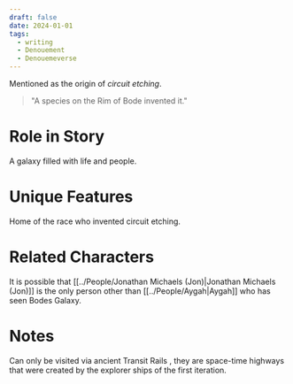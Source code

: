 ```yaml
---
draft: false
date: 2024-01-01
tags:
  - writing
  - Denouement
  - Denouemeverse
---
```


Mentioned as the origin of *circuit etching*.  
> "A species on the Rim of Bode invented it." 

# Role in Story

A galaxy filled with life and people.

# Unique Features 

Home of the race who invented circuit etching. 

# Related Characters

It is possible that [[../People/Jonathan Michaels (Jon)|Jonathan Michaels (Jon)]] is the only person other than [[../People/Aygah|Aygah]] who has seen Bodes Galaxy.

# Notes

Can only be visited via ancient Transit Rails , they are space-time highways that were created by the explorer ships of the first iteration.
